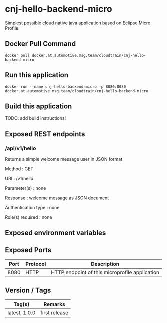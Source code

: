# cnj-hello-backend-micro

Simplest possible cloud native java application based on Eclipse Micro Profile.

## Docker Pull Command
`docker pull docker.at.automotive.msg.team/cloudtrain/cnj-hello-backend-micro`

## Run this application 

``` 
docker run --name cnj-hello-backend-micro -p 8080:8080 docker.at.automotive.msg.team/cloudtrain/cnj-hello-backend-micro
```

## Build this application 

TODO: add build instructions!

## Exposed REST endpoints

### /api/v1/hello

Returns a simple welcome message user in JSON format

Method
: GET

URI
: /v1/hello

Parameter(s)
: none

Response
: welcome message as JSON document

Authentication type
: none

Role(s) required
: none


## Exposed environment variables

## Exposed Ports

| Port | Protocol | Description |
| --- | --- | --- |
| 8080 | HTTP | HTTP endpoint of this microprofile application | 
 
## Version / Tags

| Tag(s) | Remarks |
| --- | --- |
| latest, 1.0.0 | first release |
